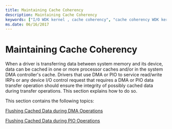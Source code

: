 ```yaml
---
title: Maintaining Cache Coherency
description: Maintaining Cache Coherency
keywords: ["I/O WDK kernel , cache coherency", "cache coherency WDK kernel", "integrity WDK I/O", "data transfers WDK kernel , cache coherency", "transferring data WDK kernel , cache coherency", "memory management WDK kernel , cache coherency", "processor cache WDK I/O"]
ms.date: 06/16/2017
---
```


# Maintaining Cache Coherency


When a driver is transferring data between system memory and its device, data can be cached in one or more processor caches and/or in the system DMA controller's cache. Drivers that use DMA or PIO to service read/write IRPs or any device I/O control request that requires a DMA or PIO data transfer operation should ensure the integrity of possibly cached data during transfer operations. This section explains how to do so.

This section contains the following topics:

[Flushing Cached Data during DMA Operations](flushing-cached-data-during-dma-operations.md)

[Flushing Cached Data during PIO Operations](flushing-cached-data-during-pio-operations.md)

 

 




